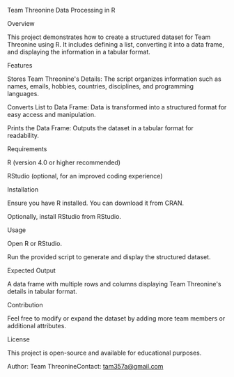 Team Threonine Data Processing in R

Overview

This project demonstrates how to create a structured dataset for Team Threonine using R. It includes defining a list, converting it into a data frame, and displaying the information in a tabular format.

Features

Stores Team Threonine's Details: The script organizes information such as names, emails, hobbies, countries, disciplines, and programming languages.

Converts List to Data Frame: Data is transformed into a structured format for easy access and manipulation.

Prints the Data Frame: Outputs the dataset in a tabular format for readability.

Requirements

R (version 4.0 or higher recommended)

RStudio (optional, for an improved coding experience)

Installation

Ensure you have R installed. You can download it from CRAN.

Optionally, install RStudio from RStudio.

Usage

Open R or RStudio.

Run the provided script to generate and display the structured dataset.

Expected Output

A data frame with multiple rows and columns displaying Team Threonine's details in tabular format.

Contribution

Feel free to modify or expand the dataset by adding more team members or additional attributes.

License

This project is open-source and available for educational purposes.

Author: Team ThreonineContact: tam357a@gmail.com

